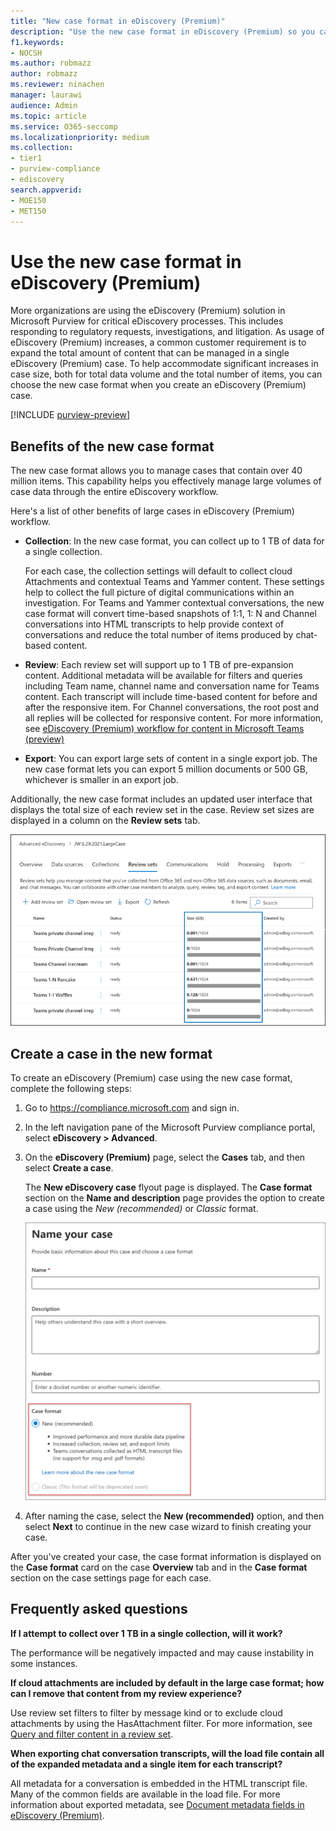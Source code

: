 ```yaml
---
title: "New case format in eDiscovery (Premium)"
description: "Use the new case format in eDiscovery (Premium) so you can add more items to review sets and take advantage of other increased limits and new functionality."
f1.keywords:
- NOCSH
ms.author: robmazz
author: robmazz
ms.reviewer: ninachen
manager: laurawi
audience: Admin
ms.topic: article
ms.service: O365-seccomp
ms.localizationpriority: medium
ms.collection:
- tier1
- purview-compliance
- ediscovery 
search.appverid: 
- MOE150
- MET150
---
```


# Use the new case format in eDiscovery (Premium)

More organizations are using the eDiscovery (Premium) solution in Microsoft Purview for critical eDiscovery processes. This includes responding to regulatory requests, investigations, and litigation. As usage of eDiscovery (Premium) increases, a common customer requirement is to expand the total amount of content that can be managed in a single eDiscovery (Premium) case. To help accommodate significant increases in case size, both for total data volume and the total number of items, you can choose the new case format when you create an eDiscovery (Premium) case.  

[!INCLUDE [purview-preview](../includes/purview-preview.md)]

## Benefits of the new case format

The new case format allows you to manage cases that contain over 40 million items. This capability helps you effectively manage large volumes of case data through the entire eDiscovery workflow.

Here's a list of other benefits of large cases in eDiscovery (Premium) workflow.

- **Collection**: In the new case format, you can collect up to 1 TB of data for a single collection.

   For each case, the collection settings will default to collect cloud Attachments and contextual Teams and Yammer content. These settings help to collect the full picture of digital communications within an investigation. For Teams and Yammer contextual conversations, the new case format will convert time-based snapshots of 1:1, 1: N and Channel conversations into HTML transcripts to help provide context of conversations and reduce the total number of items produced by chat-based content.  

- **Review**: Each review set will support up to 1 TB of pre-expansion content. Additional metadata will be available for filters and queries including Team name, channel name and conversation name for Teams content. Each transcript will include time-based content for before and after the responsive item. For Channel conversations, the root post and all replies will be collected for responsive content. For more information, see [eDiscovery (Premium) workflow for content in Microsoft Teams (preview)](teams-workflow-in-advanced-ediscovery.md)

- **Export**: You can export large sets of content in a single export job. The new case format lets you can export 5 million documents or 500 GB, whichever is smaller in an export job.

Additionally, the new case format includes an updated user interface that displays the total size of each review set in the case. Review set sizes are displayed in a column on the **Review sets** tab.

![New review set statistics in eDiscovery (Premium) user interface.](..\media\LargeCaseUI.png)

## Create a case in the new format

To create an eDiscovery (Premium) case using the new case format, complete the following steps:

1. Go to <https://compliance.microsoft.com> and sign in.

2. In the left navigation pane of the Microsoft Purview compliance portal, select **eDiscovery > Advanced**.

3. On the **eDiscovery (Premium)** page, select the **Cases** tab, and then select **Create a case**.

   The **New eDiscovery case** flyout page is displayed. The **Case format** section on the **Name and description** page provides the option to create a case using the *New (recommended)* or *Classic* format.

   ![New case format option on the New eDiscovery case page.](..\media\ediscovery-new-case-format-option.png)

4. After naming the case, select the **New (recommended)** option, and then select **Next** to continue in the new case wizard to finish creating your case.

After you've created your case, the case format information is displayed on the **Case format** card on the case **Overview** tab and in the **Case format** section on the case settings page for each case.

## Frequently asked questions

**If I attempt to collect over 1 TB in a single collection, will it work?**

The performance will be negatively impacted and may cause instability in some instances.

**If cloud attachments are included by default in the large case format; how can I remove that content from my review experience?**  

Use review set filters to filter by message kind or to exclude cloud attachments by using the HasAttachment filter. For more information, see [Query and filter content in a review set](review-set-search.md).

**When exporting chat conversation transcripts, will the load file contain all of the expanded metadata and a single item for each transcript?**

All metadata for a conversation is embedded in the HTML transcript file.  Many of the common fields are available in the load file. For more information about exported metadata, see [Document metadata fields in eDiscovery (Premium)](document-metadata-fields-in-Advanced-eDiscovery.md).
